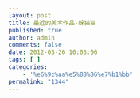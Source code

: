 ```yaml
---
layout: post
title: 最近的美术作品-躲猫猫
published: true
author: admin
comments: false
date: 2012-03-26 10:03:06
tags: [ ]
categories:
    - '%e6%9c%aa%e5%88%86%e7%b1%bb'
permalink: "1344"
---
```

